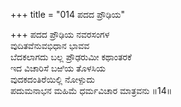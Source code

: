 +++
title = "014 ಪದದ ಪ್ರೌಢಿಯ"

+++
ಪದದ ಪ್ರೌಢಿಯ ನವರಸಂಗಳ  
ವುದಿತವೆನುವಭಿಧಾನ ಭಾವವ  
ಬೆದಕಲಾಗದು ಬಲ್ಲ ಪ್ರೌಢರುಮೀ ಕಥಾಂತರಕೆ  
ಇದ ವಿಚಾರಿಸೆ ಬಱಿಯ ತೊಳಸಿಯ  
ವುದಕದಂತಿರೆಯಿಲ್ಲಿ ನೋಳ್ಪುದು  
ಪದುಮನಾಭನ ಮಹಿಮೆ ಧರ್ಮವಿಚಾರ ಮಾತ್ರವನು     ॥14॥